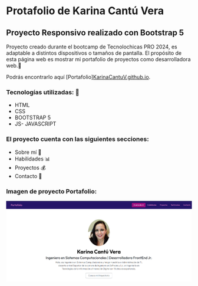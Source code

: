 # Protafolio de Karina Cantú Vera
## Proyecto Responsivo realizado con Bootstrap 5

Proyecto creado durante el bootcamp de Tecnolochicas PRO 2024, es adaptable a distintos dispositivos o tamaños de pantalla.
El propósito de esta página web es mostrar mi portafolio de proyectos como desarrolladora web.📑

Podrás encontrarlo aquí [Portafolio][KarinaCantuV.github.io](https://karinacantuv.github.io/).

### Tecnologías utilizadas: 📓
* HTML
* CSS
* BOOTSTRAP 5
* JS- JAVASCRIPT

### El proyecto cuenta con las siguientes secciones:
* Sobre mí 👩
* Habilidades 📊
* Proyectos 💰
* Contacto 💬

### Imagen de proyecto Portafolio:
![Captura del proyecto](/assets/CapturaPortafolio.PNG)
